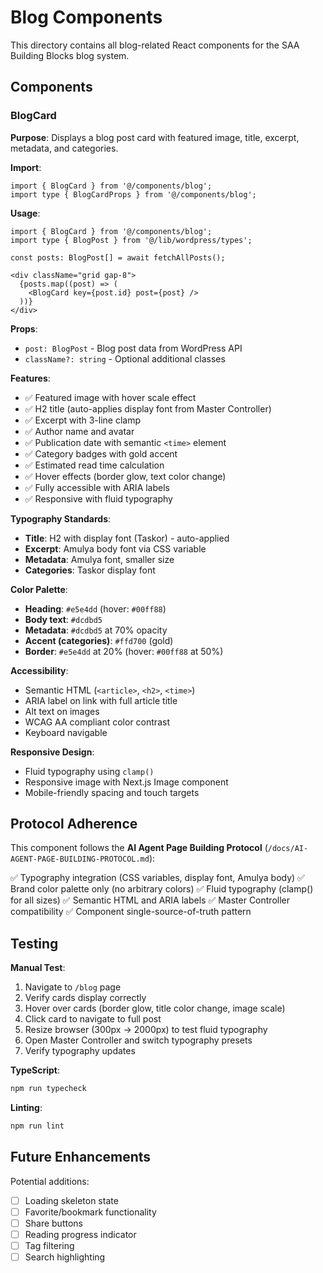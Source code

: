 # Blog Components

This directory contains all blog-related React components for the SAA Building Blocks blog system.

## Components

### BlogCard

**Purpose**: Displays a blog post card with featured image, title, excerpt, metadata, and categories.

**Import**:
```tsx
import { BlogCard } from '@/components/blog';
import type { BlogCardProps } from '@/components/blog';
```

**Usage**:
```tsx
import { BlogCard } from '@/components/blog';
import type { BlogPost } from '@/lib/wordpress/types';

const posts: BlogPost[] = await fetchAllPosts();

<div className="grid gap-8">
  {posts.map((post) => (
    <BlogCard key={post.id} post={post} />
  ))}
</div>
```

**Props**:
- `post: BlogPost` - Blog post data from WordPress API
- `className?: string` - Optional additional classes

**Features**:
- ✅ Featured image with hover scale effect
- ✅ H2 title (auto-applies display font from Master Controller)
- ✅ Excerpt with 3-line clamp
- ✅ Author name and avatar
- ✅ Publication date with semantic `<time>` element
- ✅ Category badges with gold accent
- ✅ Estimated read time calculation
- ✅ Hover effects (border glow, text color change)
- ✅ Fully accessible with ARIA labels
- ✅ Responsive with fluid typography

**Typography Standards**:
- **Title**: H2 with display font (Taskor) - auto-applied
- **Excerpt**: Amulya body font via CSS variable
- **Metadata**: Amulya font, smaller size
- **Categories**: Taskor display font

**Color Palette**:
- **Heading**: `#e5e4dd` (hover: `#00ff88`)
- **Body text**: `#dcdbd5`
- **Metadata**: `#dcdbd5` at 70% opacity
- **Accent (categories)**: `#ffd700` (gold)
- **Border**: `#e5e4dd` at 20% (hover: `#00ff88` at 50%)

**Accessibility**:
- Semantic HTML (`<article>`, `<h2>`, `<time>`)
- ARIA label on link with full article title
- Alt text on images
- WCAG AA compliant color contrast
- Keyboard navigable

**Responsive Design**:
- Fluid typography using `clamp()`
- Responsive image with Next.js Image component
- Mobile-friendly spacing and touch targets

## Protocol Adherence

This component follows the **AI Agent Page Building Protocol** (`/docs/AI-AGENT-PAGE-BUILDING-PROTOCOL.md`):

✅ Typography integration (CSS variables, display font, Amulya body)
✅ Brand color palette only (no arbitrary colors)
✅ Fluid typography (clamp() for all sizes)
✅ Semantic HTML and ARIA labels
✅ Master Controller compatibility
✅ Component single-source-of-truth pattern

## Testing

**Manual Test**:
1. Navigate to `/blog` page
2. Verify cards display correctly
3. Hover over cards (border glow, title color change, image scale)
4. Click card to navigate to full post
5. Resize browser (300px → 2000px) to test fluid typography
6. Open Master Controller and switch typography presets
7. Verify typography updates

**TypeScript**:
```bash
npm run typecheck
```

**Linting**:
```bash
npm run lint
```

## Future Enhancements

Potential additions:
- [ ] Loading skeleton state
- [ ] Favorite/bookmark functionality
- [ ] Share buttons
- [ ] Reading progress indicator
- [ ] Tag filtering
- [ ] Search highlighting
